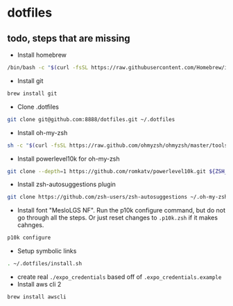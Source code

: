 # dotfiles

## todo, steps that are missing
- Install homebrew
```zsh
/bin/bash -c "$(curl -fsSL https://raw.githubusercontent.com/Homebrew/install/master/install.sh)"
```
- Install git
```zsh
brew install git
```
- Clone .dotfiles
```zsh
git clone git@github.com:8888/dotfiles.git ~/.dotfiles
```
- Install oh-my-zsh
```zsh
sh -c "$(curl -fsSL https://raw.github.com/ohmyzsh/ohmyzsh/master/tools/install.sh)"
```
- Install powerlevel10k for oh-my-zsh
```zsh
git clone --depth=1 https://github.com/romkatv/powerlevel10k.git ${ZSH_CUSTOM:-$HOME/.oh-my-zsh/custom}/themes/powerlevel10k
```
- Install zsh-autosuggestions plugin
```zsh
git clone https://github.com/zsh-users/zsh-autosuggestions ~/.oh-my-zsh/custom/plugins/zsh-autosuggestions
```
- Install font "MesloLGS NF". Run the p10k configure command, but do not go through all the steps. Or just reset changes to `.p10k.zsh` if it makes cahnges.
```zsh
p10k configure
```
- Setup symbolic links
```zsh
. ~/.dotfiles/install.sh
```
- create real `./expo_credentials` based off of `.expo_credentials.example`
- Install aws cli 2
```zsh
brew install awscli
```
